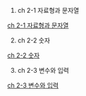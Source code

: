 1. ch 2-1 자료형과 문자열

[ch 2-1 자료형과 문자열](https://github.com/sseinn/Python_Study/blob/main/ch%2002-1%20%EC%9E%90%EB%A3%8C%ED%98%95%EA%B3%BC%20%EB%AC%B8%EC%9E%90%EC%97%B4.md)

2. ch 2-2 숫자

[ch 2-2 숫자](https://github.com/sseinn/Python_Study/blob/main/ch%202-2%20%EC%88%AB%EC%9E%90.md)

3. ch 2-3 변수와 입력

[ch 2-3 변수와 입력](https://github.com/sseinn/Python_Study/blob/main/ch%202-3.%20%EB%B3%80%EC%88%98%EC%99%80%20%EC%9E%85%EB%A0%A5.md)
